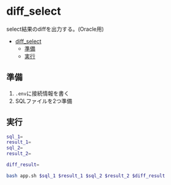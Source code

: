 # diff_select

select結果のdiffを出力する。(Oracle用)

- [diff\_select](#diff_select)
  - [準備](#準備)
  - [実行](#実行)

## 準備

1. `.env`に接続情報を書く
2. SQLファイルを2つ準備

## 実行

``` bash
sql_1=
result_1=
sql_2=
result_2=

diff_result=

bash app.sh $sql_1 $result_1 $sql_2 $result_2 $diff_result
```
